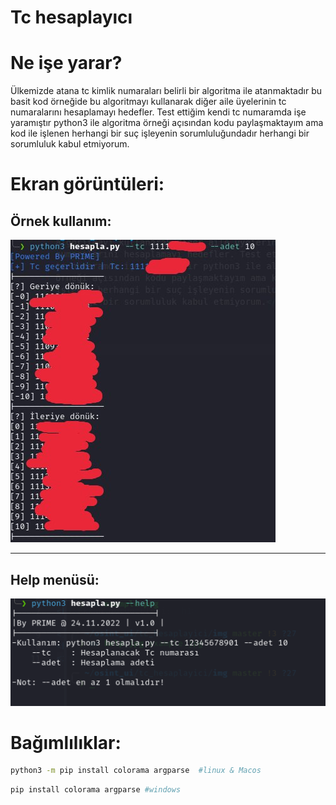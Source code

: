 # Tc hesaplayıcı

<h1>Ne işe yarar?</h1>
<p>Ülkemizde atana tc kimlik numaraları belirli bir algoritma ile atanmaktadır bu basit kod örneğide bu algoritmayı kullanarak diğer aile üyelerinin tc numaralarını hesaplamayı hedefler. Test ettiğim kendi tc numaramda işe yaramıştır python3 ile algoritma örneği açısından kodu paylaşmaktayım ama kod ile işlenen herhangi bir suç işleyenin sorumluluğundadır herhangi bir sorumluluk kabul etmiyorum.</p>


<h1>Ekran görüntüleri:</h1>

<h2>Örnek kullanım:</h2>
<img src="img/example.jpg" />
<hr>
<h2>Help menüsü:</h2>
<img src="img/help.png"/>

<br>
<h1>Bağımlılıklar:</h1>

```sh
python3 -m pip install colorama argparse  #linux & Macos
```
```sh
pip install colorama argparse #windows
```